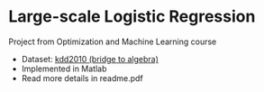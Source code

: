 # Large-scale Logistic Regression
Project from Optimization and Machine Learning course
* Dataset: [kdd2010 (bridge to algebra)](https://www.csie.ntu.edu.tw/~cjlin/libsvmtools/datasets/binary.html)
* Implemented in Matlab
* Read more details in readme.pdf
